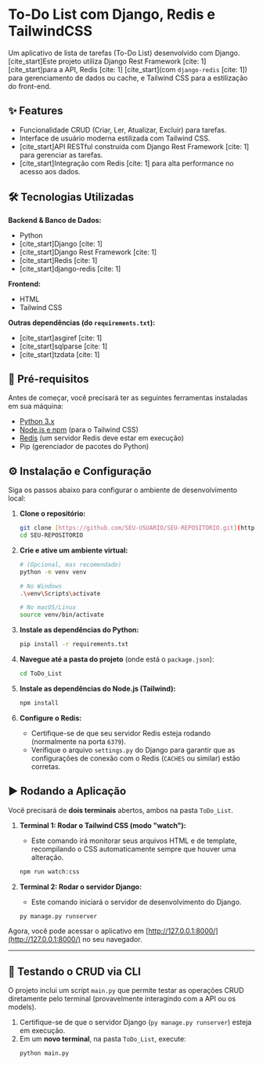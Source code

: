 # To-Do List com Django, Redis e TailwindCSS

Um aplicativo de lista de tarefas (To-Do List) desenvolvido com Django. [cite_start]Este projeto utiliza Django Rest Framework [cite: 1] [cite_start]para a API, Redis [cite: 1] [cite_start](com `django-redis` [cite: 1]) para gerenciamento de dados ou cache, e Tailwind CSS para a estilização do front-end.

## ✨ Features

* Funcionalidade CRUD (Criar, Ler, Atualizar, Excluir) para tarefas.
* Interface de usuário moderna estilizada com Tailwind CSS.
* [cite_start]API RESTful construída com Django Rest Framework [cite: 1] para gerenciar as tarefas.
* [cite_start]Integração com Redis [cite: 1] para alta performance no acesso aos dados.

## 🛠️ Tecnologias Utilizadas

**Backend & Banco de Dados:**
* Python
* [cite_start]Django [cite: 1]
* [cite_start]Django Rest Framework [cite: 1]
* [cite_start]Redis [cite: 1]
* [cite_start]django-redis [cite: 1]

**Frontend:**
* HTML
* Tailwind CSS

**Outras dependências (do `requirements.txt`):**
* [cite_start]asgiref [cite: 1]
* [cite_start]sqlparse [cite: 1]
* [cite_start]tzdata [cite: 1]

## 🚀 Pré-requisitos

Antes de começar, você precisará ter as seguintes ferramentas instaladas em sua máquina:
* [Python 3.x](https://www.python.org/downloads/)
* [Node.js e npm](https://nodejs.org/en/) (para o Tailwind CSS)
* [Redis](https://redis.io/topics/quickstart) (um servidor Redis deve estar em execução)
* Pip (gerenciador de pacotes do Python)

## ⚙️ Instalação e Configuração

Siga os passos abaixo para configurar o ambiente de desenvolvimento local:

1.  **Clone o repositório:**
    ```bash
    git clone [https://github.com/SEU-USUARIO/SEU-REPOSITORIO.git](https://github.com/SEU-USUARIO/SEU-REPOSITORIO.git)
    cd SEU-REPOSITORIO
    ```

2.  **Crie e ative um ambiente virtual:**
    ```bash
    # (Opcional, mas recomendado)
    python -m venv venv
    
    # No Windows
    .\venv\Scripts\activate
    
    # No macOS/Linux
    source venv/bin/activate
    ```

3.  **Instale as dependências do Python:**
    ```bash
    pip install -r requirements.txt
    ```

4.  **Navegue até a pasta do projeto** (onde está o `package.json`):
    ```bash
    cd ToDo_List
    ```

5.  **Instale as dependências do Node.js (Tailwind):**
    ```bash
    npm install
    ```

6.  **Configure o Redis:**
    * Certifique-se de que seu servidor Redis esteja rodando (normalmente na porta `6379`).
    * Verifique o arquivo `settings.py` do Django para garantir que as configurações de conexão com o Redis (`CACHES` ou similar) estão corretas.

## ▶️ Rodando a Aplicação

Você precisará de **dois terminais** abertos, ambos na pasta `ToDo_List`.

1.  **Terminal 1: Rodar o Tailwind CSS (modo "watch"):**
    * Este comando irá monitorar seus arquivos HTML e de template, recompilando o CSS automaticamente sempre que houver uma alteração.
    ```bash
    npm run watch:css
    ```

2.  **Terminal 2: Rodar o servidor Django:**
    * Este comando iniciará o servidor de desenvolvimento do Django.
    ```bash
    py manage.py runserver
    ```

Agora, você pode acessar o aplicativo em [http://127.0.0.1:8000/](http://127.0.0.1:8000/) no seu navegador.

---

## 🧪 Testando o CRUD via CLI

O projeto inclui um script `main.py` que permite testar as operações CRUD diretamente pelo terminal (provavelmente interagindo com a API ou os models).

1.  Certifique-se de que o servidor Django (`py manage.py runserver`) esteja em execução.
2.  Em um **novo terminal**, na pasta `ToDo_List`, execute:
    ```bash
    python main.py
    ```
